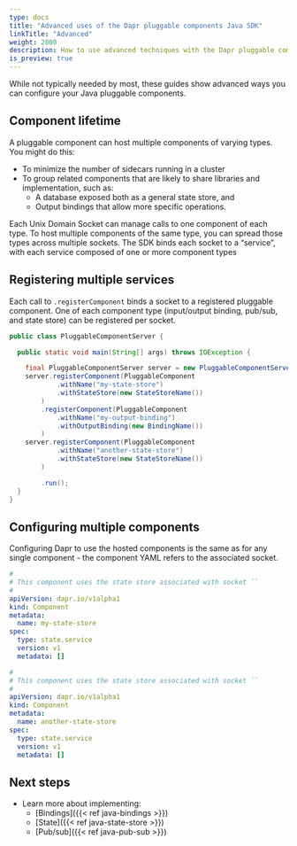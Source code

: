 ```yaml
---
type: docs
title: "Advanced uses of the Dapr pluggable components Java SDK"
linkTitle: "Advanced"
weight: 2000
description: How to use advanced techniques with the Dapr pluggable components Java SDK
is_preview: true
---
```


While not typically needed by most, these guides show advanced ways you can configure your Java pluggable components.

## Component lifetime

A pluggable component can host multiple components of varying types. You might do this:

- To minimize the number of sidecars running in a cluster  
- To group related components that are likely to share libraries and implementation, such as:  
  - A database exposed both as a general state store, and
  - Output bindings that allow more specific operations.  

Each Unix Domain Socket can manage calls to one component of each type. To host multiple components of the same type, you can spread those types across multiple sockets. The SDK binds each socket to a “service”, with each service composed of one or more component types

## Registering multiple services

Each call to `.registerComponent` binds a socket to a registered pluggable component. One of each component type (input/output binding, pub/sub, and state store) can be registered per socket.

```java
public class PluggableComponentServer {

  public static void main(String[] args) throws IOException {

    final PluggableComponentServer server = new PluggableComponentServer();
    server.registerComponent(PluggableComponent
            .withName("my-state-store")
            .withStateStore(new StateStoreName())
        )
        .registerComponent(PluggableComponent
            .withName("my-output-binding")
            .withOutputBinding(new BindingName())
        )
    server.registerComponent(PluggableComponent
            .withName("another-state-store")
            .withStateStore(new StateStoreName())
        )

        .run();
  }
}
```

## Configuring multiple components

Configuring Dapr to use the hosted components is the same as for any single component - the component YAML refers to the associated socket. 

```yaml
#
# This component uses the state store associated with socket ``
#
apiVersion: dapr.io/v1alpha1
kind: Component
metadata:
  name: my-state-store
spec:
  type: state.service
  version: v1
  metadata: []
```

```yaml
#
# This component uses the state store associated with socket ``
#
apiVersion: dapr.io/v1alpha1
kind: Component
metadata:
  name: another-state-store
spec:
  type: state.service
  version: v1
  metadata: []
```

## Next steps
- Learn more about implementing:
  - [Bindings]({{< ref java-bindings >}})
  - [State]({{< ref java-state-store >}})
  - [Pub/sub]({{< ref java-pub-sub >}})